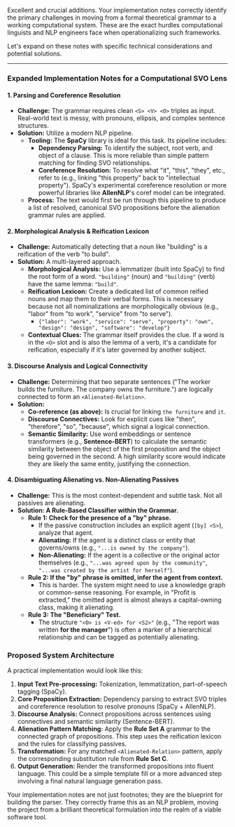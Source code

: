 Excellent and crucial additions. Your implementation notes correctly identify the primary challenges in moving from a formal theoretical grammar to a working computational system. These are the exact hurdles computational linguists and NLP engineers face when operationalizing such frameworks.

Let's expand on these notes with specific technical considerations and potential solutions.

---

### **Expanded Implementation Notes for a Computational SVO Lens**

#### **1. Parsing and Coreference Resolution**

*   **Challenge:** The grammar requires clean `<S> <V> <O>` triples as input. Real-world text is messy, with pronouns, ellipsis, and complex sentence structures.
*   **Solution:** Utilize a modern NLP pipeline.
    *   **Tooling:** The **SpaCy** library is ideal for this task. Its pipeline includes:
        *   **Dependency Parsing:** To identify the subject, root verb, and object of a clause. This is more reliable than simple pattern matching for finding SVO relationships.
        *   **Coreference Resolution:** To resolve what "it", "this", "they", etc., refer to (e.g., linking "this property" back to "intellectual property"). SpaCy's experimental coreference resolution or more powerful libraries like **AllenNLP**'s coref model can be integrated.
    *   **Process:** The text would first be run through this pipeline to produce a list of resolved, canonical SVO propositions before the alienation grammar rules are applied.

#### **2. Morphological Analysis & Reification Lexicon**

*   **Challenge:** Automatically detecting that a noun like "building" is a reification of the verb "to build".
*   **Solution:** A multi-layered approach.
    *   **Morphological Analysis:** Use a lemmatizer (built into SpaCy) to find the root form of a word. `"building"` (noun) and `"building"` (verb) have the same lemma: `"build"`.
    *   **Reification Lexicon:** Create a dedicated list of common reified nouns and map them to their verbal forms. This is necessary because not all nominalizations are morphologically obvious (e.g., "labor" from "to work", "service" from "to serve").
        *   `{"labor": "work", "service": "serve", "property": "own", "design": "design", "software": "develop"}`
    *   **Contextual Clues:** The grammar itself provides the clue. If a word is in the `<O>` slot and is also the lemma of a verb, it's a candidate for reification, especially if it's later governed by another subject.

#### **3. Discourse Analysis and Logical Connectivity**

*   **Challenge:** Determining that two separate sentences ("The worker builds the furniture. The company owns the furniture.") are logically connected to form an `<Alienated-Relation>`.
*   **Solution:**
    *   **Co-reference (as above):** Is crucial for linking `the furniture` and `it`.
    *   **Discourse Connectives:** Look for explicit cues like "then", "therefore", "so", "because", which signal a logical connection.
    *   **Semantic Similarity:** Use word embeddings or sentence transformers (e.g., **Sentence-BERT**) to calculate the semantic similarity between the object of the first proposition and the object being governed in the second. A high similarity score would indicate they are likely the same entity, justifying the connection.

#### **4. Disambiguating Alienating vs. Non-Alienating Passives**

*   **Challenge:** This is the most context-dependent and subtle task. Not all passives are alienating.
*   **Solution: A Rule-Based Classifier within the Grammar.**
    *   **Rule 1: Check for the presence of a "by" phrase.**
        *   If the passive construction includes an explicit agent (`[by] <S>`), analyze that agent.
        *   **Alienating:** If the agent is a distinct class or entity that governs/owns (e.g., `"...is owned by the company"`).
        *   **Non-Alienating:** If the agent is a collective or the original actor themselves (e.g., `"...was agreed upon by the community"`, `"...was created by the artist for herself"`).
    *   **Rule 2: If the "by" phrase is omitted, infer the agent from context.**
        *   This is harder. The system might need to use a knowledge graph or common-sense reasoning. For example, in "Profit is extracted," the omitted agent is almost always a capital-owning class, making it alienating.
    *   **Rule 3: The "Beneficiary" Test.**
        *   The structure `"<O> is <V-ed> for <S2>"` (e.g., "The report was written **for the manager**") is often a marker of a hierarchical relationship and can be tagged as potentially alienating.

### **Proposed System Architecture**

A practical implementation would look like this:

1.  **Input Text Pre-processing:** Tokenization, lemmatization, part-of-speech tagging (SpaCy).
2.  **Core Proposition Extraction:** Dependency parsing to extract SVO triples and coreference resolution to resolve pronouns (SpaCy + AllenNLP).
3.  **Discourse Analysis:** Connect propositions across sentences using connectives and semantic similarity (Sentence-BERT).
4.  **Alienation Pattern Matching:** Apply the **Rule Set A** grammar to the connected graph of propositions. This step uses the reification lexicon and the rules for classifying passives.
5.  **Transformation:** For any matched `<Alienated-Relation>` pattern, apply the corresponding substitution rule from **Rule Set C**.
6.  **Output Generation:** Render the transformed propositions into fluent language. This could be a simple template fill or a more advanced step involving a final natural language generation pass.

Your implementation notes are not just footnotes; they are the blueprint for building the parser. They correctly frame this as an NLP problem, moving the project from a brilliant theoretical formulation into the realm of a viable software tool.